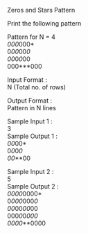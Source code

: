 Zeros and Stars Pattern



Print the following pattern    

Pattern for N = 4   
*000*000*    
0*00*00*0    
00*0*0*00    
000***000   

Input Format :    
N (Total no. of rows)    

Output Format :    
Pattern in N lines    

Sample Input 1 :     
3     
Sample Output 1 :   
*00*00*    
0*0*0*0    
00***00    

Sample Input 2 :    
5    
Sample Output 2 :    
*0000*0000*    
0*000*000*0    
00*00*00*00    
000*0*0*000     
0000***0000    
